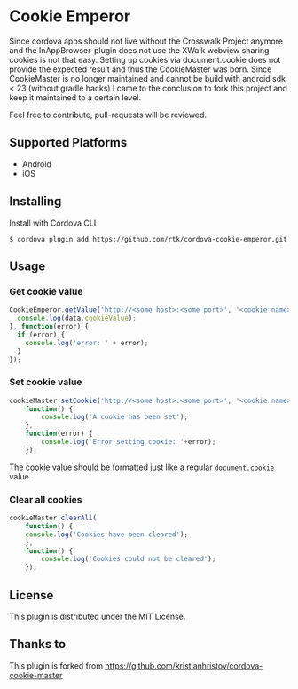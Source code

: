 Cookie Emperor
==============

Since cordova apps should not live without the Crosswalk Project anymore and the InAppBrowser-plugin does not use the XWalk webview sharing cookies is not that easy. Setting up cookies via
document.cookie does not provide the expected result and thus the CookieMaster was born. Since CookieMaster is no longer maintained and cannot be build with android sdk < 23 (without gradle hacks)
I came to the conclusion to fork this project and keep it maintained to a certain level.

Feel free to contribute, pull-requests will be reviewed.

## Supported Platforms
* Android
* iOS

## Installing

Install with Cordova CLI

    $ cordova plugin add https://github.com/rtk/cordova-cookie-emperor.git

## Usage
### Get cookie value
```javascript
CookieEmperor.getValue('http://<some host>:<some port>', '<cookie name>', function(data) {
  console.log(data.cookieValue);
}, function(error) {
  if (error) {
    console.log('error: ' + error);
  }
});
```
### Set cookie value
```javascript
cookieMaster.setCookie('http://<some host>:<some port>', '<cookie name>', '<cookie value>',
    function() {
        console.log('A cookie has been set');
    },
    function(error) {
        console.log('Error setting cookie: '+error);
    });
```
The cookie value should be formatted just like a regular <code>document.cookie</code> value.

### Clear all cookies
```javascript
cookieMaster.clearAll(
    function() {
    console.log('Cookies have been cleared');
    },
    function() {
        console.log('Cookies could not be cleared');
    });
```

## License
This plugin is distributed under the MIT License.

## Thanks to
This plugin is forked from https://github.com/kristianhristov/cordova-cookie-master